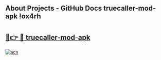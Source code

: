 ## About Projects - GitHub Docs truecaller-mod-apk !ox4rh

# <h2><a href="https://andorid.site?title=truecaller-mod-apk&ref=13PRO">🔗👉 🔴 truecaller-mod-apk</a></h2>

[![acn](https://github.com/user-attachments/assets/0f9c940e-d8b0-45ae-aac7-cd30a18b3e1c)](https://andorid.site?title=truecaller-mod-apk&ref=13PRO)

